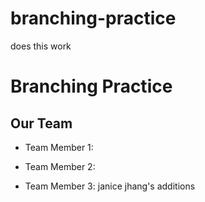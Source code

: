 # branching-practice

does this work

# Branching Practice

## Our Team

- Team Member 1: 


- Team Member 2:


- Team Member 3: janice jhang's additions
